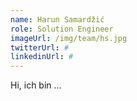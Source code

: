 ```yaml
---
name: Harun Samardžić
role: Solution Engineer
imageUrl: /img/team/hs.jpg
twitterUrl: #
linkedinUrl: #
---
```


Hi, ich bin ...

